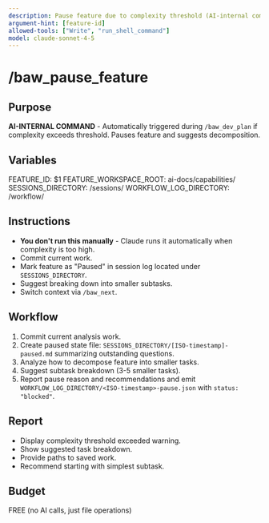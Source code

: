 ```yaml
---
description: Pause feature due to complexity threshold (AI-internal command)
argument-hint: [feature-id]
allowed-tools: ["Write", "run_shell_command"]
model: claude-sonnet-4-5
---
```


# /baw_pause_feature

## Purpose
**AI-INTERNAL COMMAND** - Automatically triggered during `/baw_dev_plan` if complexity exceeds threshold. Pauses feature and suggests decomposition.

## Variables
FEATURE_ID: $1
FEATURE_WORKSPACE_ROOT: ai-docs/capabilities/
SESSIONS_DIRECTORY: <feature-workspace>/sessions/
WORKFLOW_LOG_DIRECTORY: <feature-workspace>/workflow/

## Instructions
- **You don't run this manually** - Claude runs it automatically when complexity is too high.
- Commit current work.
- Mark feature as "Paused" in session log located under `SESSIONS_DIRECTORY`.
- Suggest breaking down into smaller subtasks.
- Switch context via `/baw_next`.

## Workflow
1. Commit current analysis work.
2. Create paused state file: `SESSIONS_DIRECTORY/[ISO-timestamp]-paused.md` summarizing outstanding questions.
3. Analyze how to decompose feature into smaller tasks.
4. Suggest subtask breakdown (3-5 smaller tasks).
5. Report pause reason and recommendations and emit `WORKFLOW_LOG_DIRECTORY/<ISO-timestamp>-pause.json` with `status: "blocked"`.

## Report
- Display complexity threshold exceeded warning.
- Show suggested task breakdown.
- Provide paths to saved work.
- Recommend starting with simplest subtask.

## Budget
FREE (no AI calls, just file operations)

